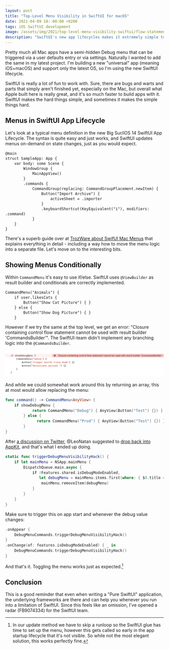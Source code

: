 ```yaml
---
layout: post
title: "Top-Level Menu Visibility in SwiftUI for macOS"
date: 2021-04-09 18:-00:00 +0200
tags: iOS SwiftUI development
image: /assets/img/2021/top-level-menu-visibility-swiftui/flow-statement.png
description: "SwiftUI's new app lifecycles makes it extremely simple to create menus on-demand. Modifying a top-level menu however is surprisingly hard.."
---
```


<style type="text/css">
div.post-content > img:first-child { display:none; }
</style>

Pretty much all Mac apps have a semi-hidden Debug menu that can be triggered via a user defaults entry or via settings. Naturally I wanted to add the same in my latest project. I'm building a new "universal" app (meaning iOS+macOS) and support only the latest OS, so I'm using the new SwiftUI lifecycle.

SwiftUI is really a lot of fun to work with. Sure, there are bugs and warts and parts that simply aren't finished yet, especially on the Mac, but overall what Apple built here is really great, and it's so much faster to build apps with it. SwiftUI makes the hard things simple, and sometimes it makes the simple things hard. 

## Menus in SwiftUI App Lifecycle

Let's look at a typical menu definition in the new Big Sur/iOS 14 SwiftUI App Lifecycle. The syntax is quite easy and just works, and SwiftUI updates menus on-demand on state changes, just as you would expect.

```
@main
struct SampleApp: App {
    var body: some Scene {
        WindowGroup {
            MainAppView()
        }
        .commands {
            CommandGroup(replacing: CommandGroupPlacement.newItem) {
                Button("Import Archive") {
                    activeSheet = .importer
                }
                .keyboardShortcut(KeyEquivalent("i"), modifiers: .command)
            }
    }
}
```

There's a superb guide over at [TrozWare about SwifUI Mac Menus](https://troz.net/post/2021/swiftui_mac_menus/) that explains everything in detail - including a way how to move the menu logic into a separate file. Let's move on to the interesting bits.

## Showing Menus Conditionally

Within `CommandMenu` it's easy to use if/else. SwiftUI uses `@ViewBuilder` as result builder and conditionals are correctly implemented.

```
CommandMenu("Animals") {
    if user.likesCats {
        Button("Show Cat Picture") { }        
    } else {
        Button("Show Dog Picture") { }        
    }
```

However if we try the same at the top level, we get an error: "Closure containing control flow statement cannot be used with result builder 'CommandsBuilder'". The SwiftUI-team didn't implement any branching logic into the `@CommandsBuilder`.

![Closure containing control flow statement cannot be used with result builder 'CommandsBuilder'](/assets/img/2021/top-level-menu-visibility-swiftui/flow-statement.png)

And while we could somewhat work around this by returning an array, this at most would allow replacing the menu:

```swift
func command() -> CommandMenu<AnyView> {
    if showDebugMenu {
            return CommandMenu("Debug") { AnyView(Button("Test") {}) }
        } else {
              return CommandMenu("Prod") { AnyView(Button("Test") {}) }
        }
}
```

After [a discussion on Twitter](https://twitter.com/steipete/status/1380518850073092096?s=21), @LeoNatan suggested to [drop back into AppKit](https://twitter.com/leonatan/status/1380545179157925888?s=21), and that's what I ended up doing.

```swift
static func triggerDebugMenuVisibilityHack() {
    if let mainMenu = NSApp.mainMenu {
        DispatchQueue.main.async {
            if !Features.shared.isDebugModeEnabled,
               let debugMenu = mainMenu.items.first(where: { $0.title == "Debug" }) {
                mainMenu.removeItem(debugMenu)
            }
        }
    }
}
```

Make sure to trigger this on app start and whenever the debug value changes:

```swift
.onAppear {
    DebugMenuCommands.triggerDebugMenuVisibilityHack()
}
.onChange(of: features.isDebugModeEnabled) { _ in
    DebugMenuCommands.triggerDebugMenuVisibilityHack()
}
```

And that's it. Toggling the menu works just as expected.[^1]

[^1]: In our update method we have to skip a runloop so the SwiftUI glue has time to set up the menu, however this gets called so early in the app startup lifecycle that it's not visible. So while not the most elegant solution, this works perfectly fine.


## Conclusion

This is a good reminder that even when writing a "Pure SwiftUI" application, the underlying frameworks are there and can help you whenever you run into a limitation of SwiftUI. Since this feels like an omission, I've opened a radar (FB9074334) for the SwiftUI team.
